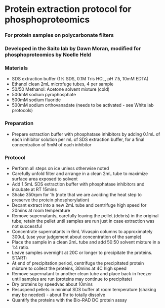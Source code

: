 # Protein extraction protocol for phosphoproteomics
### For protein samples on polycarbonate filters
### Developed in the Saito lab by Dawn Moran, modified for phosphoproteomics by Noelle Held

### Materials
* SDS extraction buffer (1% SDS, 0.1M Tris HCL, pH 7.5, 10mM EDTA)
* Ethanol clean 2mL microfuge tubes, 4 per sample
* 50/50 Methanol: Acetone solvent mixture (cold)
* 500mM sodium pyrophosphate
* 500mM sodium fluoride
* 500mM sodium orthovanadate (needs to be activated - see White lab protocols)

### Preparation
* Prepare extraction buffer with phosphatase inhibitors by adding 0.1mL of each inhibitor solution per mL of SDS extraction buffer, for a final concentration of 5mM of each inhibitor                                        

### Protocol
* Perform all steps on ice unless otherwise noted
* Carefully unfold filter and arrange in a clean 2mL tube to maximize surface area exposed to solvent  
* Add 1.5mL SDS extraction buffer with phosphatase inhibitors and incubate at RT 15mins
* Shake 350rpm for 1h (note that we are avoiding the heat step to preserve the protein phosphorylation)
* Decant extract into a new 2mL tube and centrifuge high speed for 20mins at room temperature      
* Remove supernatants, carefully leaving the pellet (debris) in the original tube; retain the pellet until samples are run just in case extraction was not successful
* Concentrate supernatants in 6mL Vivaspin columns to approximately 300uL (use your judgement about concentration of the sample)
* Place the sample in a clean 2mL tube and add 50:50 solvent mixture in a 1:4 ratio.
* Leave samples overnight at 20C or longer to precipitate the proteins. START:
* At end of precipitation period, centrifuge the precipitated protein mixture to collect the proteins, 30mins at 4C high speed
* Remove supernatant to another clean tube and place back in freezer until samples are run (proteins may continue to precipitate)
* Dry proteins by speedvac about 10mins
* Resuspend pellets in minimal SDS buffer at room temperature (shaking may be needed) - about 1hr to totally dissolve
* Quantify the proteins with the Bio-RAD DC protein assay                                                               
